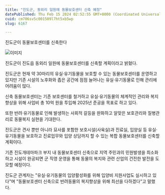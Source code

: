 ```yaml
---
title: "진도군, 동외리 일원에 동물보호센터 신축 예정"
datePublished: Thu Feb 15 2024 02:52:55 GMT+0000 (Coordinated Universal Time)
cuid: cm706sv5c001509l7ht5xb5wp
slug: 6167

---
```



진도군이 동물보호센터를 신축한다

![이미지](https://cdn.hashnode.com/res/hashnode/image/upload/v1739260508589/02fbd8a8-c02c-4ffc-a0b7-17dd89497f8e.png)

진도군이 진도읍 동외리 일원에 동물보호센터를 신축할 계획이라고 밝혔다.

진도군은 현재 약 30마리의 유실‧유기동물을 보호할 수 있는 동물보호센터를 운영하고 있지만 기존 시설의 노후화와 좁은 공간에 점점 늘어나는 유실‧유기동물로 인해 관리에 어려움이 많다.

신축 동물보호센터는 기존 보호센터를 철거하고 유실·유기동물의 체계적인 관리와 복지향상을 위해 사업비 총 10억 원을 투입해 2025년 준공을 목표로 하고 있다.

또한 반려‧유기동물로 인해 발생하는 사회적 갈등을 완화하고 알맞은 보호관리와 질병관리로 동물복지 실현을 기대한다.

진도군은 견사 뿐만 아니라 묘사를 포함한 보호시설(사육실)과 진료실, 입양실 등 유실‧유기동물을 보호하고 진료업무와 입양 상담까지 할 수 있는 복합 동물보호센터를 신축할 계획이다.

기존 진도개테마파크 부지 내 동물보호센터 신축으로 지역 주민과의 민원발생을 최소화하고 시설이 완공되면 군 직영 운영을 통해 동물의 복지와 관련 산업의 건전한 발전을 도모할 예정이다.

진도군 관계자는 "유실‧유기동물의 입양활성화를 위해 입양비 지원사업도 실시하고 있다"며 "동물보호센터 신축으로 반려동물의 복지향상을 위해 최선을 다하겠다"고 말했다.